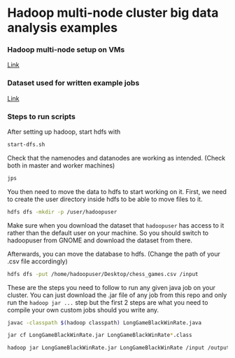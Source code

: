 # Hadoop multi-node cluster big data analysis examples 
### Hadoop multi-node setup on VMs
[Link](https://medium.com/@jootorres_11979/how-to-set-up-a-hadoop-3-2-1-multi-node-cluster-on-ubuntu-18-04-2-nodes-567ca44a3b12)

### Dataset used for written example jobs
[Link](https://www.kaggle.com/datasets/arevel/chess-games)

### Steps to run scripts 
After setting up hadoop, start hdfs with
```bash
start-dfs.sh
```
Check that the namenodes and datanodes are working as intended. (Check both in master and worker machines)
```bash
jps
```
You then need to move the data to hdfs to start working on it. First, we need to create the user directory inside hdfs to be able to move files to it.

```bash
hdfs dfs -mkdir -p /user/hadoopuser
```
Make sure when you download the dataset that `hadoopuser` has access to it rather than the default user on your machine. So you should switch to hadoopuser from GNOME and download the dataset from there.

Afterwards, you can move the database to hdfs. (Change the path of your .csv file accordingly)
```bash
hdfs dfs -put /home/hadoopuser/Desktop/chess_games.csv /input
```

These are the steps you need to follow to run any given java job on your cluster. You can just download the .jar file of any job from this repo and only run the `hadoop jar ...` step but the first 2 steps are what you need to compile your own custom jobs should you write any.

```bash
javac -classpath $(hadoop classpath) LongGameBlackWinRate.java 

jar cf LongGameBlackWinRate.jar LongGameBlackWinRate*.class

hadoop jar LongGameBlackWinRate.jar LongGameBlackWinRate /input /output
```
